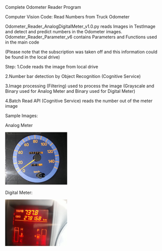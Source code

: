 Complete Odometer Reader Program

Computer Vision Code: Read Numbers from Truck Odometer

Odometer_Reader_AnalogDigitalMeter_v1.0.py reads Images in TestImage and detect and predict numbers in the Odometer images. Odometer_Reader_Parameter_v6 contains Parameters and Functions used in the main code

(Please note that the subscription was taken off and this information could be found in the local drive)

Step:
1.Code reads the image from local drive

2.Number bar detection by Object Recognition (Cognitive Service) 

3.Image processing (Filtering) used to process the image (Grayscale and Binary used for Analog Meter and Binary used for Digital Meter)

4.Batch Read API (Cognitive Service) reads the number out of the meter image

Sample Images:

Analog Meter

<img src=https://github.com/hkbtotw/OdometerReader/blob/master/TestImage/IMG_9090_[052334]_A1.JPG alt="Analog" width="200"/>

Digital Meter:

<img src=https://github.com/hkbtotw/OdometerReader/blob/master/TestImage/IMG_9028[278168].JPG alt="Digital" width="200"/>
